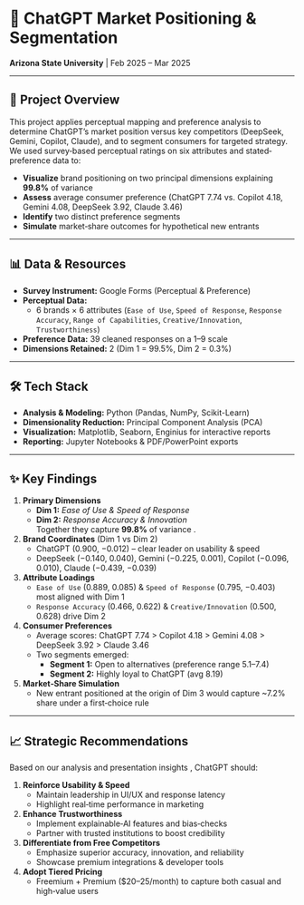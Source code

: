 # 🤖 ChatGPT Market Positioning & Segmentation

**Arizona State University** | Feb 2025 – Mar 2025

---

## 🚀 Project Overview

This project applies perceptual mapping and preference analysis to determine ChatGPT’s market position versus key competitors (DeepSeek, Gemini, Copilot, Claude), and to segment consumers for targeted strategy. We used survey‐based perceptual ratings on six attributes and stated‐preference data to:

- **Visualize** brand positioning on two principal dimensions explaining **99.8%** of variance   
- **Assess** average consumer preference (ChatGPT 7.74 vs. Copilot 4.18, Gemini 4.08, DeepSeek 3.92, Claude 3.46)  
- **Identify** two distinct preference segments  
- **Simulate** market‐share outcomes for hypothetical new entrants

---

## 📊 Data & Resources

- **Survey Instrument:** Google Forms (Perceptual & Preference)   
- **Perceptual Data:**  
  - 6 brands × 6 attributes (`Ease of Use`, `Speed of Response`, `Response Accuracy`, `Range of Capabilities`, `Creative/Innovation`, `Trustworthiness`)  
- **Preference Data:** 39 cleaned responses on a 1–9 scale  
- **Dimensions Retained:** 2 (Dim 1 = 99.5%, Dim 2 = 0.3%)   

---

## 🛠️ Tech Stack

- **Analysis & Modeling:** Python (Pandas, NumPy, Scikit-Learn)  
- **Dimensionality Reduction:** Principal Component Analysis (PCA)  
- **Visualization:** Matplotlib, Seaborn, Enginius for interactive reports  
- **Reporting:** Jupyter Notebooks & PDF/PowerPoint exports

---

## ✨ Key Findings

1. **Primary Dimensions**  
   - **Dim 1:** *Ease of Use & Speed of Response*  
   - **Dim 2:** *Response Accuracy & Innovation*  
   Together they capture **99.8%** of variance .  
2. **Brand Coordinates** (Dim 1 vs Dim 2)  
   - ChatGPT (0.900, −0.012) – clear leader on usability & speed  
   - DeepSeek (−0.140, 0.040), Gemini (−0.225, 0.001), Copilot (−0.096, 0.010), Claude (−0.439, −0.039)  
3. **Attribute Loadings**  
   - `Ease of Use` (0.889, 0.085) & `Speed of Response` (0.795, −0.403) most aligned with Dim 1  
   - `Response Accuracy` (0.466, 0.622) & `Creative/Innovation` (0.500, 0.628) drive Dim 2  
4. **Consumer Preferences**  
   - Average scores: ChatGPT 7.74 > Copilot 4.18 > Gemini 4.08 > DeepSeek 3.92 > Claude 3.46  
   - Two segments emerged:  
     - **Segment 1:** Open to alternatives (preference range 5.1–7.4)  
     - **Segment 2:** Highly loyal to ChatGPT (avg 8.19)  
5. **Market‐Share Simulation**  
   - New entrant positioned at the origin of Dim 3 would capture ~7.2% share under a first‐choice rule

---

## 📈 Strategic Recommendations

Based on our analysis and presentation insights , ChatGPT should:

1. **Reinforce Usability & Speed**  
   - Maintain leadership in UI/UX and response latency  
   - Highlight real‐time performance in marketing  
2. **Enhance Trustworthiness**  
   - Implement explainable‐AI features and bias‐checks  
   - Partner with trusted institutions to boost credibility  
3. **Differentiate from Free Competitors**  
   - Emphasize superior accuracy, innovation, and reliability  
   - Showcase premium integrations & developer tools  
4. **Adopt Tiered Pricing**  
   - Freemium + Premium ($20–25/month) to capture both casual and high‐value users
